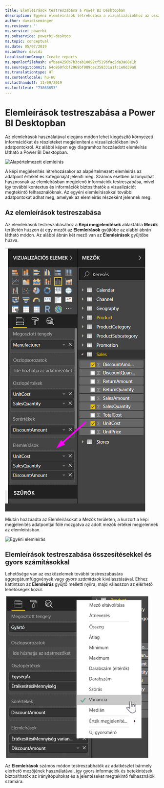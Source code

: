 ```yaml
---
title: Elemleírások testreszabása a Power BI Desktopban
description: Egyéni elemleírások létrehozása a vizualizációkhoz az összetevők húzásával
author: davidiseminger
ms.reviewer: ''
ms.service: powerbi
ms.subservice: powerbi-desktop
ms.topic: conceptual
ms.date: 05/07/2019
ms.author: davidi
LocalizationGroup: Create reports
ms.openlocfilehash: efbae4250b7b3cab18892cf519bfac5da3a88e1b
ms.sourcegitcommit: 64c860fcbf2969bf089cec358331a1fc1e0d39a8
ms.translationtype: HT
ms.contentlocale: hu-HU
ms.lasthandoff: 11/09/2019
ms.locfileid: "73868653"
---
```

# <a name="customizing-tooltips-in-power-bi-desktop"></a>Elemleírások testreszabása a Power BI Desktopban
Az elemleírások használatával elegáns módon lehet kiegészítő környezeti információkat és részleteket megjeleníteni a vizualizációkban lévő adatpontokról. Az alábbi képen egy diagramhoz hozzáadott elemleírás látható a Power BI Desktopban.

![Alapértelmezett elemleírás](media/desktop-custom-tooltips/custom-tooltips-1.png)

A képi megjelenítés létrehozásakor az alapértelmezett elemleírás az adatpont értékét és kategóriáját jeleníti meg. Számos esetben bizonyulhat hasznosnak az elemleírásban megjelenő információk testreszabása, mivel így további kontextus és információk biztosíthatók a vizualizációt megtekintő felhasználóknak. Az egyéni elemleírásokkal további adatpontokat adhat meg, amelyek az elemleírás részeként jelennek meg.

## <a name="how-to-customize-tooltips"></a>Az elemleírások testreszabása
Az elemleírások testreszabásához a **Képi megjelenítések** ablaktábla **Mezők** területén húzzon át egy mezőt az **Elemleírások** gyűjtőbe az alábbi ábrán látható módon. Az alábbi ábrán két mező van az **Elemleírások** gyűjtőbe húzva.

![Elemleírás-mezők hozzáadása](media/desktop-custom-tooltips/custom-tooltips-2.png)

Miután hozzáadta az Elemleírásokat a Mezők területen, a kurzort a képi megjelenítés adatpontjai fölé mozgatva az adott mezők értékei megjelennek az elemleírásban.

![Egyéni elemleírás](media/desktop-custom-tooltips/custom-tooltips-3.png)

## <a name="customizing-tooltips-with-aggregation-or-quick-calcs"></a>Elemleírások testreszabása összesítésekkel és gyors számításokkal
Lehetősége van az eszközelemek további testreszabására aggregátumfüggvények vagy *gyors számítások* kiválasztásával. Ehhez kattintson az **Elemleírás** gyűjtő melletti nyílra, majd válasszon az elérhető lehetőségek közül.

![Elemleírás Gyorsszámítással](media/desktop-custom-tooltips/custom-tooltips-4.png)

Az **Elemleírások** számos módon testreszabhatók az adatkészlet bármely elérhető mezőjének használatával, így gyors információk és betekintések biztosíthatók az irányítópultokat és a jelentéseket megtekintő felhasználók számára.

